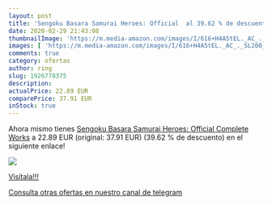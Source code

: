 ```yaml
---
layout: post
title: 'Sengoku Basara Samurai Heroes: Official  al 39.62 % de descuento'
date: 2020-02-29 21:43:08
thumbnailImage: 'https://m.media-amazon.com/images/I/616+H4A5tEL._AC_._SL200_.jpg'
images: [ 'https://m.media-amazon.com/images/I/616+H4A5tEL._AC_._SL200_.jpg' ]
comments: true
category: ofertas
author: ring
slug: 1926778375
description:
actualPrice: 22.89 EUR
comparePrice: 37.91 EUR
inStock: true
---
```


Ahora mismo tienes [Sengoku Basara Samurai Heroes: Official Complete Works](https://www.amazon.com/dp/1926778375/?tag=redken08-20) a 22.89 EUR (original: 37.91 EUR) (39.62 %  de descuento) en el siguiente enlace!

[![](https://m.media-amazon.com/images/I/616+H4A5tEL._AC_._SL200_.jpg)](https://www.amazon.com/dp/1926778375/?tag=redken08-20)

[Visítala!!!](https://www.amazon.com/dp/1926778375/?tag=redken08-20)

[Consulta otras ofertas en nuestro canal de telegram](https://t.me/s/ofertas25)
